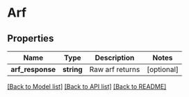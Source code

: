 # Arf

## Properties
Name | Type | Description | Notes
------------ | ------------- | ------------- | -------------
**arf_response** | **string** | Raw arf returns | [optional] 

[[Back to Model list]](../README.md#documentation-for-models) [[Back to API list]](../README.md#documentation-for-api-endpoints) [[Back to README]](../README.md)


